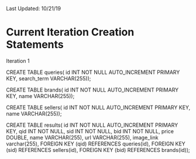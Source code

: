 Last Updated: 10/21/19




Current Iteration Creation Statements
======
Iteration 1

CREATE TABLE queries(
id INT NOT NULL AUTO_INCREMENT PRIMARY KEY,
search_term VARCHAR(255));

CREATE TABLE brands(
id INT NOT NULL AUTO_INCREMENT PRIMARY KEY,
name VARCHAR(255));

CREATE TABLE sellers(
id INT NOT NULL AUTO_INCREMENT PRIMARY KEY,
name VARCHAR(255));

CREATE TABLE results(
id INT NOT NULL AUTO_INCREMENT PRIMARY KEY,
qid INT NOT NULL,
sid INT NOT NULL,
bid INT NOT NULL,
price DOUBLE,
name VARCHAR(255),
url VARCHAR(255),
image_link varchar(255),
FOREIGN KEY (qid) REFERENCES queries(id),
FOREIGN KEY (sid) REFERENCES sellers(id),
FOREIGN KEY (bid) REFERENCES brands(id));


